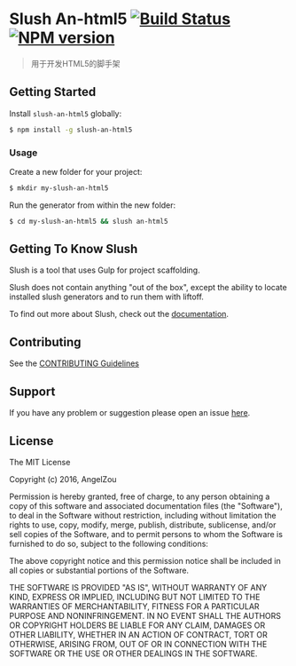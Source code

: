 # Slush An-html5 [![Build Status](https://secure.travis-ci.org/angelzou/slush-an-html5.png?branch=master)](https://travis-ci.org/angelzou/slush-an-html5) [![NPM version](https://badge-me.herokuapp.com/api/npm/slush-an-html5.png)](http://badges.enytc.com/for/npm/slush-an-html5)

> 用于开发HTML5的脚手架


## Getting Started

Install `slush-an-html5` globally:

```bash
$ npm install -g slush-an-html5
```

### Usage

Create a new folder for your project:

```bash
$ mkdir my-slush-an-html5
```

Run the generator from within the new folder:

```bash
$ cd my-slush-an-html5 && slush an-html5
```

## Getting To Know Slush

Slush is a tool that uses Gulp for project scaffolding.

Slush does not contain anything "out of the box", except the ability to locate installed slush generators and to run them with liftoff.

To find out more about Slush, check out the [documentation](https://github.com/slushjs/slush).

## Contributing

See the [CONTRIBUTING Guidelines](https://github.com/angelzou/slush-an-html5/blob/master/CONTRIBUTING.md)

## Support
If you have any problem or suggestion please open an issue [here](https://github.com/angelzou/slush-an-html5/issues).

## License 

The MIT License

Copyright (c) 2016, AngelZou

Permission is hereby granted, free of charge, to any person
obtaining a copy of this software and associated documentation
files (the "Software"), to deal in the Software without
restriction, including without limitation the rights to use,
copy, modify, merge, publish, distribute, sublicense, and/or sell
copies of the Software, and to permit persons to whom the
Software is furnished to do so, subject to the following
conditions:

The above copyright notice and this permission notice shall be
included in all copies or substantial portions of the Software.

THE SOFTWARE IS PROVIDED "AS IS", WITHOUT WARRANTY OF ANY KIND,
EXPRESS OR IMPLIED, INCLUDING BUT NOT LIMITED TO THE WARRANTIES
OF MERCHANTABILITY, FITNESS FOR A PARTICULAR PURPOSE AND
NONINFRINGEMENT. IN NO EVENT SHALL THE AUTHORS OR COPYRIGHT
HOLDERS BE LIABLE FOR ANY CLAIM, DAMAGES OR OTHER LIABILITY,
WHETHER IN AN ACTION OF CONTRACT, TORT OR OTHERWISE, ARISING
FROM, OUT OF OR IN CONNECTION WITH THE SOFTWARE OR THE USE OR
OTHER DEALINGS IN THE SOFTWARE.

